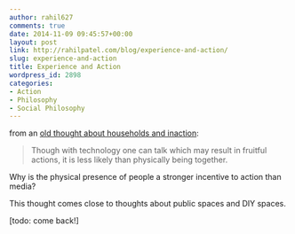 ```yaml
---
author: rahil627
comments: true
date: 2014-11-09 09:45:57+00:00
layout: post
link: http://rahilpatel.com/blog/experience-and-action/
slug: experience-and-action
title: Experience and Action
wordpress_id: 2898
categories:
- Action
- Philosophy
- Social Philosophy
---
```


from an [old thought about households and inaction](http://www.rahilpatel.com/blog/households-and-inaction):


<blockquote>Though with technology one can talk which may result in fruitful actions, it is less likely than physically being together.</blockquote>



Why is the physical presence of people a stronger incentive to action than media?

This thought comes close to thoughts about public spaces and DIY spaces.

[todo: come back!]
